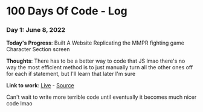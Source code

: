 # 100 Days Of Code - Log

### Day 1: June 8, 2022

**Today's Progress**: Built A Website Replicating the MMPR fighting game Character Section screen

**Thoughts**: There has to be a better way to code that JS lmao there's no way the most efficient method is to just manually turn all the other ones off for each if statement, but I'll learn that later I'm sure

**Link to work**: [Live](https://codepen.io/bellhuffstutler/pen/qBxJreV) - [Source](https://github.com/bellhuffstutler/Projects/tree/main/Power%20Rangers%20Fighting%20Game%20Character%20Select)

Can't wait to write more terrible code until eventually it becomes much nicer code lmao
